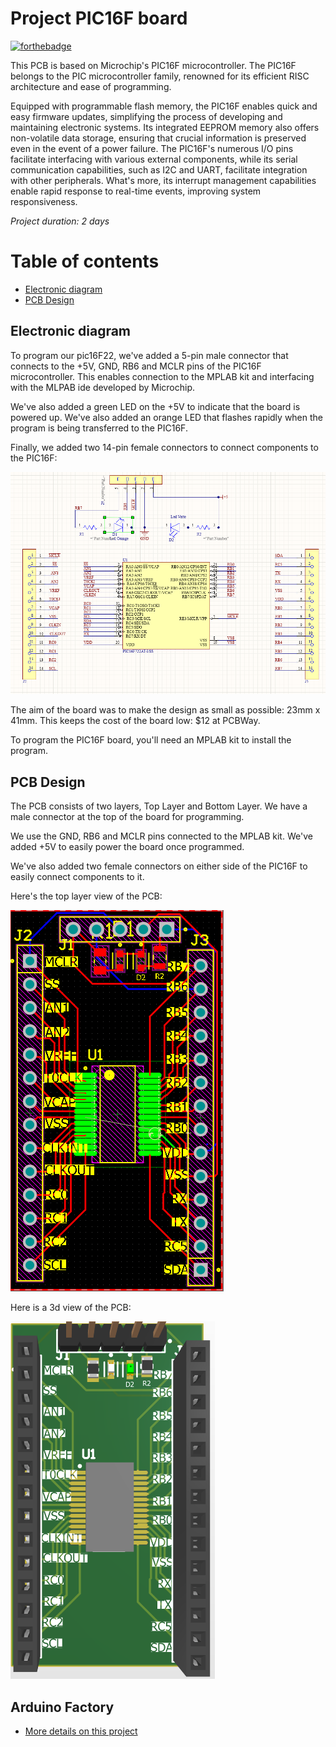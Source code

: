 # Project PIC16F board 

[![forthebadge](https://forthebadge.com/images/badges/built-with-love.svg)](https://forthebadge.com)

This PCB is based on Microchip's PIC16F microcontroller. The PIC16F belongs to the PIC microcontroller family, renowned for its efficient RISC architecture and ease of programming.


Equipped with programmable flash memory, the PIC16F enables quick and easy firmware updates, simplifying the process of developing and maintaining electronic systems.
Its integrated EEPROM memory also offers non-volatile data storage, ensuring that crucial information is preserved even in the event of a power failure.
The PIC16F's numerous I/O pins facilitate interfacing with various external components, while its serial communication capabilities, such as I2C and UART, facilitate integration with other peripherals.
What's more, its interrupt management capabilities enable rapid response to real-time events, improving system responsiveness.


*Project duration: 2 days*


# Table of contents
- [Electronic diagram](#electronic-diagram)
- [PCB Design](#pcb-design)
  

## Electronic diagram

To program our pic16F22, we've added a 5-pin male connector that connects to the +5V, GND, RB6 and MCLR pins of the PIC16F microcontroller. This enables connection to the MPLAB kit and interfacing with the MLPAB ide developed by Microchip.

We've also added a green LED on the +5V to indicate that the board is powered up. We've also added an orange LED that flashes rapidly when the program is being transferred to the PIC16F.

Finally, we added two 14-pin female connectors to connect components to the PIC16F:

![alt text 1](PIC16F_picture/PIC16F_schema.png) 

The aim of the board was to make the design as small as possible: 23mm x 41mm. This keeps the cost of the board low: $12 at PCBWay.

To program the PIC16F board, you'll need an MPLAB kit to install the program.



## PCB Design

The PCB consists of two layers, Top Layer and Bottom Layer. We have a male connector at the top of the board for programming.

We use the GND, RB6 and MCLR pins connected to the MPLAB kit. We've added +5V to easily power the board once programmed.

We've also added two female connectors on either side of the PIC16F to easily connect components to it.

Here's the top layer view of the PCB:

![alt text 1](PIC16F_picture/pic16F_design.png) 



Here is a 3d view of the PCB:

![alt text 1](PIC16F_picture/pic16F_design2.png) 


## Arduino Factory

 * [More details on this project](https://arduinofactory.fr/carte-pcb-pic16f/)
  





